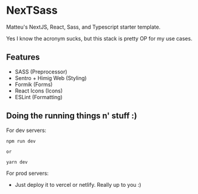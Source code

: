 # NexTSass
Matteu's NextJS, React, Sass, and Typescript starter template.

Yes I know the acronym sucks, but this stack is pretty OP for my use cases.

## Features
- SASS (Preprocessor)
- Sentro + Himig Web (Styling)
- Formik (Forms)
- React Icons (Icons)
- ESLint (Formatting)

## Doing the running things n' stuff :)
For dev servers:
```shell
npm run dev

or 

yarn dev
```

For prod servers:
- Just deploy it to vercel or netlify. Really up to you :)